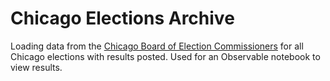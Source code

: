 # Chicago Elections Archive

Loading data from the [Chicago Board of Election Commissioners](https://chicagoelections.gov) for all Chicago elections with results posted. Used for an Observable notebook to view results.
